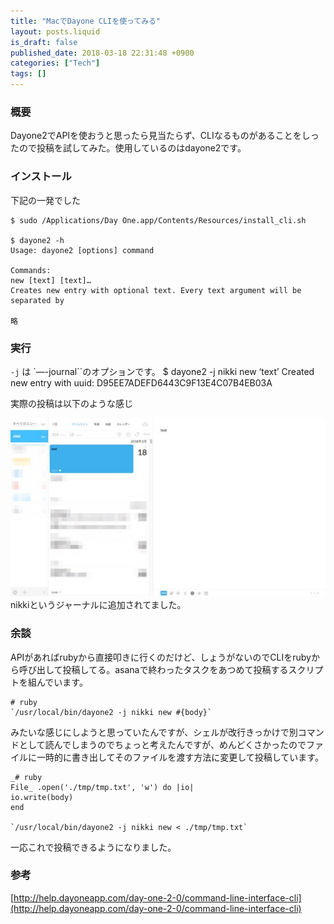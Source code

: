 ```yaml
---
title: "MacでDayone CLIを使ってみる"
layout: posts.liquid
is_draft: false
published_date: 2018-03-18 22:31:48 +0900
categories: ["Tech"]
tags: []
---
```


### 概要
Dayone2でAPIを使おうと思ったら見当たらず、CLIなるものがあることをしったので投稿を試してみた。使用しているのはdayone2です。

### インストール
下記の一発でした

    $ sudo /Applications/Day One.app/Contents/Resources/install_cli.sh

    $ dayone2 -h
    Usage: dayone2 [options] command

    Commands:
    new [text] [text]…
    Creates new entry with optional text. Every text argument will be separated by

    略

### 実行
`-j` は `—-journal``のオプションです。    $ dayone2 -j nikki new ‘text’
    Created new entry with uuid: D95EE7ADEFD6443C9F13E4C07B4EB03A

実際の投稿は以下のような感じ

 ![](/public/images/2019/01/b5154-1vigK2Uw19hulxI_LvG8xiw.jpeg)nikkiというジャーナルに追加されてました。

### 余談
APIがあればrubyから直接叩きに行くのだけど、しょうがないのでCLIをrubyから呼び出して投稿してる。asanaで終わったタスクをあつめて投稿するスクリプトを組んでいます。

    # ruby
    `/usr/local/bin/dayone2 -j nikki new #{body}`

みたいな感じにしようと思っていたんですが、シェルが改行きっかけで別コマンドとして読んでしまうのでちょっと考えたんですが、めんどくさかったのでファイルに一時的に書き出してそのファイルを渡す方法に変更して投稿しています。

    _# ruby  
    File_ .open('./tmp/tmp.txt', 'w') do |io|
    io.write(body)
    end

    `/usr/local/bin/dayone2 -j nikki new < ./tmp/tmp.txt`

一応これで投稿できるようになりました。

### 参考
[http://help.dayoneapp.com/day-one-2-0/command-line-interface-cli](http://help.dayoneapp.com/day-one-2-0/command-line-interface-cli)
